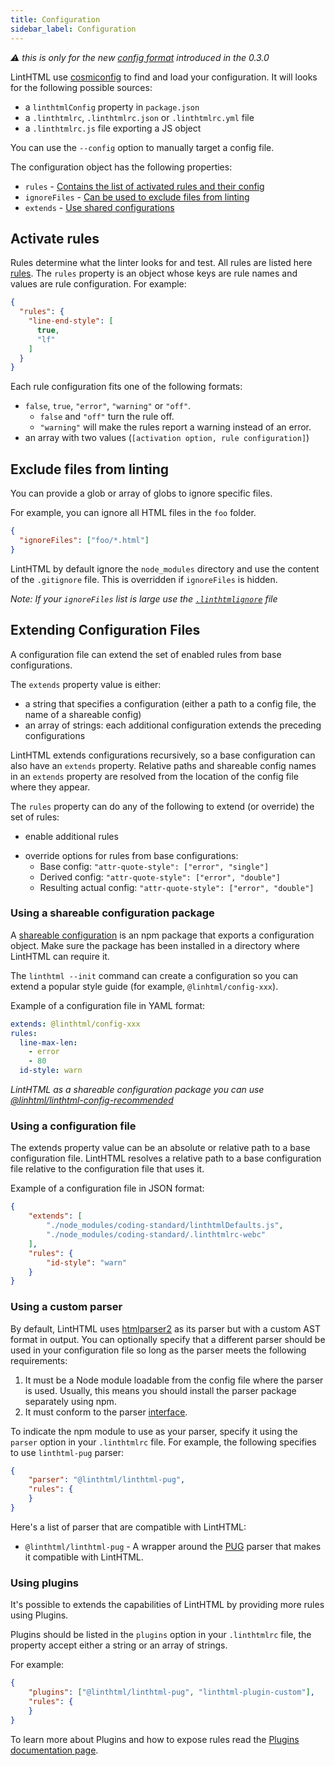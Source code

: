 ```yaml
---
title: Configuration
sidebar_label: Configuration
---
```


_⚠️ this is only for the new [config format](https://github.com/linthtml/linthtml/releases#new-config-file-format) introduced in the 0.3.0_

LintHTML use [cosmiconfig](https://davidtheclark/cosmiconfig) to find and load your configuration. It will looks for the following possible sources:

- a `linthtmlConfig` property in `package.json`
- a `.linthtmlrc`, `.linthtmlrc.json` or `.linthtmlrc.yml` file
- a `.linthtmlrc.js` file exporting a JS object

You can use the `--config` option to manually target a config file.

The configuration object has the following properties:

- `rules` - [Contains the list of activated rules and their config](#activate-rules)
- `ignoreFiles` - [Can be used to exclude files from linting](#ignore-files)
- `extends` - [Use shared configurations](#extending-configuration-files)

## Activate rules

Rules determine what the linter looks for and test. All rules are listed here [rules](./rules/list.md).
The `rules` property is an object whose keys are rule names and values are rule configuration. For example:

```json
{
  "rules": {
    "line-end-style": [
      true,
      "lf"
    ]
  }
}
```

Each rule configuration fits one of the following formats:

- `false`, `true`, `"error"`, `"warning"` or `"off"`.
  - `false` and `"off"` turn the rule off.
  - `"warning"` will make the rules report a warning instead of an error.
- an array with two values (`[activation option, rule configuration]`)

## Exclude files from linting

You can provide a glob or array of globs to ignore specific files.

For example, you can ignore all HTML files in the `foo` folder.

```json
{
  "ignoreFiles": ["foo/*.html"]
}
```

LintHTML by default ignore the `node_modules` directory and use the content of the `.gitignore` file.
This is overridden if `ignoreFiles` is hidden.

_Note: If your `ignoreFiles` list is large use the [`.linthtmlignore`](./ignore-code.md#entire-files) file_

## Extending Configuration Files

A configuration file can extend the set of enabled rules from base configurations.

The `extends` property value is either:

- a string that specifies a configuration (either a path to a config file, the name of a shareable config)
- an array of strings: each additional configuration extends the preceding configurations

LintHTML extends configurations recursively, so a base configuration can also have an `extends` property. Relative paths and shareable config names in an `extends` property are resolved from the location of the config file where they appear.

The `rules` property can do any of the following to extend (or override) the set of rules:

- enable additional rules
<!-- - change an inherited rule's severity without changing its options: <---- Need to test - Nope doesn't work at the moment
  - Base config: `"id-style": ["error", "underscore"]`
  - Derived config: `"id-style": "warn"`
  - Resulting actual config: `"id-style": ["warn", "underscore"]` -->
- override options for rules from base configurations:
  - Base config: `"attr-quote-style": ["error", "single"]`
  - Derived config: `"attr-quote-style": ["error", "double"]`
  - Resulting actual config: `"attr-quote-style": ["error", "double"]`

### Using a shareable configuration package

A [shareable configuration](./shareable-configs.md) is an npm package that exports a configuration object. Make sure the package has been installed in a directory where LintHTML can require it.

The `linthtml --init` command can create a configuration so you can extend a popular style guide (for example, `@linhtml/config-xxx`).

Example of a configuration file in YAML format:

```yaml
extends: @linthtml/config-xxx
rules:
  line-max-len:
    - error
    - 80
  id-style: warn
```

_LintHTML as a shareable configuration package you can use [@linhtml/linthtml-config-recommended](https://github.com/linthtml/linthtml-config-recommended)_

### Using a configuration file

The extends property value can be an absolute or relative path to a base configuration file. LintHTML resolves a relative path to a base configuration file relative to the configuration file that uses it.

Example of a configuration file in JSON format:

```json
{
    "extends": [
        "./node_modules/coding-standard/linthtmlDefaults.js",
        "./node_modules/coding-standard/.linthtmlrc-webc"
    ],
    "rules": {
        "id-style": "warn"
    }
}
```

### Using a custom parser

By default, LintHTML uses [htmlparser2](https://github.com/fb55/htmlparser2) as its parser but with a custom AST format in output. You can optionally specify that a different parser should be used in your configuration file so long as the parser meets the following requirements:

1. It must be a Node module loadable from the config file where the parser is used. Usually, this means you should install the parser package separately using npm.
2. It must conform to the parser [interface](../developer-guide/custom-parser.md).

To indicate the npm module to use as your parser, specify it using the `parser` option in your `.linthtmlrc` file.
For example, the following specifies to use `linthtml-pug` parser:

```json
{
    "parser": "@linthtml/linthtml-pug",
    "rules": {
    }
}
```

Here's a list of parser that are compatible with LintHTML:

- `@linthtml/linthtml-pug` - A wrapper around the [PUG](https://pugjs.org/) parser that makes it compatible with LintHTML.

### Using plugins

It's possible to extends the capabilities of LintHTML by providing more rules using Plugins.

Plugins should be listed in the `plugins` option in your `.linthtmlrc` file, the property accept either a string or an array of strings.

For example:

```json
{
    "plugins": ["@linthtml/linthtml-pug", "linthtml-plugin-custom"],
    "rules": {
    }
}
```

To learn more about Plugins and how to expose rules read the [Plugins documentation page](../developer-guide/plugins.md).
